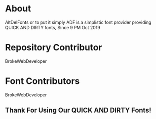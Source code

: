 # About
AltDelFonts or to put it simply ADF is a simplistic font provider providing QUICK AND DIRTY fonts, Since 9 PM Oct 2019
# Repository Contributor
BrokeWebDeveloper
# Font Contributors
BrokeWebDeveloper
## Thank For Using Our QUICK AND DIRTY Fonts!
